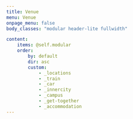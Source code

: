 ```yaml
---
title: Venue
menu: Venue
onpage_menu: false
body_classes: "modular header-lite fullwidth"

content:
    items: @self.modular
    order:
        by: default
        dir: asc
        custom:
            - _locations
            - _train
            - _car
            - _innercity
            - _campus
            - _get-together
            - _accommodation
---
```

